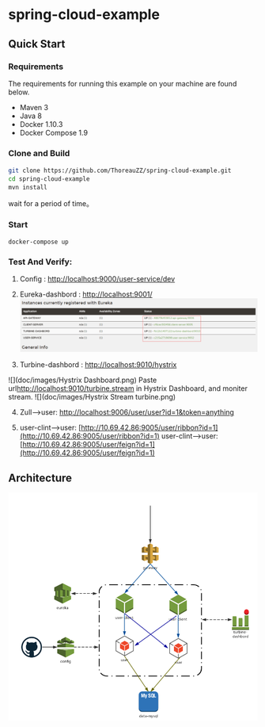 # spring-cloud-example
## Quick Start
### Requirements
The requirements for running this example on your machine are found below.
* Maven 3
* Java 8
* Docker 1.10.3
* Docker Compose 1.9

### Clone and Build

```bash
git clone https://github.com/ThoreauZZ/spring-cloud-example.git
cd spring-cloud-example
mvn install
```
wait for a period of time。


### Start 
```
docker-compose up
```

### Test And Verify:
1. Config : [http://localhost:9000/user-service/dev](http://localhost:9000/user-service/dev)
2. Eureka-dashbord : [http://localhost:9001/](http://localhost:9001/)
![](doc/images/eureka-admin.png)

3. Turbine-dashbord : [http://localhost:9010/hystrix](http://localhost:9010/hystrix)

![](doc/images/Hystrix Dashboard.png)
Paste url[http://localhost:9010/turbine.stream](http://localhost:9010/turbine.stream) in Hystrix Dashboard, and moniter stream.
![](doc/images/Hystrix Stream turbine.png)


4. Zull-->user: [http://localhost:9006/user/user?id=1&token=anything](http://localhost:9006/user/user?id=1&token=anything)

5. user-clint-->user: [http://10.69.42.86:9005/user/ribbon?id=1](http://10.69.42.86:9005/user/ribbon?id=1)
   user-clint-->user: [http://10.69.42.86:9005/user/feign?id=1](http://10.69.42.86:9005/user/feign?id=1)

## Architecture
![](doc/images/MicroService.png)